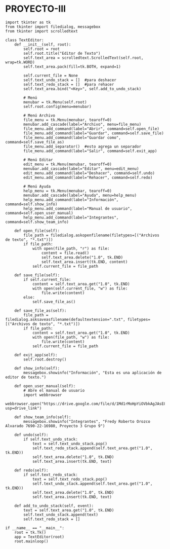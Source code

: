 # PROYECTO-III

    import tkinter as tk
    from tkinter import filedialog, messagebox
    from tkinter import scrolledtext

    class TextEditor:
        def __init__(self, root):
            self.root = root
            self.root.title("Editor de Texto")
            self.text_area = scrolledtext.ScrolledText(self.root, wrap=tk.WORD)
            self.text_area.pack(fill=tk.BOTH, expand=1)
            
            self.current_file = None
            self.text_undo_stack = []  #para deshacer
            self.text_redo_stack = []  #para rehacer
            self.text_area.bind("<Key>", self.add_to_undo_stack)

            # Menú
            menubar = tk.Menu(self.root)
            self.root.config(menu=menubar)

            # Menú Archivo
            file_menu = tk.Menu(menubar, tearoff=0)
            menubar.add_cascade(label="Archivo", menu=file_menu)
            file_menu.add_command(label="Abrir", command=self.open_file)
            file_menu.add_command(label="Guardar", command=self.save_file)
            file_menu.add_command(label="Guardar como", command=self.save_file_as)
            file_menu.add_separator()  #esto agrega un separador
            file_menu.add_command(label="Salir", command=self.exit_app)

            # Menú Editar
            edit_menu = tk.Menu(menubar, tearoff=0)
            menubar.add_cascade(label="Editar", menu=edit_menu)
            edit_menu.add_command(label="Deshacer", command=self.undo)
            edit_menu.add_command(label="Rehacer", command=self.redo)

            # Menú Ayuda
            help_menu = tk.Menu(menubar, tearoff=0)
            menubar.add_cascade(label="Ayuda", menu=help_menu)
            help_menu.add_command(label="Información", command=self.show_info)
            help_menu.add_command(label="Manual de usuario", command=self.open_user_manual)
            help_menu.add_command(label="Integrantes", command=self.show_team_info)

        def open_file(self):
            file_path = filedialog.askopenfilename(filetypes=[("Archivos de texto", "*.txt")])
            if file_path:
                with open(file_path, "r") as file:
                    content = file.read()
                    self.text_area.delete("1.0", tk.END)
                    self.text_area.insert(tk.END, content)
                self.current_file = file_path

        def save_file(self):
            if self.current_file:
                content = self.text_area.get("1.0", tk.END)
                with open(self.current_file, "w") as file:
                    file.write(content)
            else:
                self.save_file_as()

        def save_file_as(self):
            file_path = filedialog.asksaveasfilename(defaultextension=".txt", filetypes=[("Archivos de texto", "*.txt")])
            if file_path:
                content = self.text_area.get("1.0", tk.END)
                with open(file_path, "w") as file:
                    file.write(content)
                self.current_file = file_path

        def exit_app(self):
            self.root.destroy()

        def show_info(self):
            messagebox.showinfo("Información", "Esta es una aplicación de editor de texto.")

        def open_user_manual(self):
            # Abre el manual de usuario
            import webbrowser
            webbrowser.open("https://drive.google.com/file/d/1Md1rMoHpYiOVbkAgJAsE8CGQYHdd1TEe/view?usp=drive_link")

        def show_team_info(self):
            messagebox.showinfo("Integrantes", "Fredy Roberto Orozco Alvarado 7690-22-16980, Proyecto 3 Grupo 9")

        def undo(self):
            if self.text_undo_stack:
                text = self.text_undo_stack.pop()
                self.text_redo_stack.append(self.text_area.get("1.0", tk.END))
                self.text_area.delete("1.0", tk.END)
                self.text_area.insert(tk.END, text)

        def redo(self):
            if self.text_redo_stack:
                text = self.text_redo_stack.pop()
                self.text_undo_stack.append(self.text_area.get("1.0", tk.END))
                self.text_area.delete("1.0", tk.END)
                self.text_area.insert(tk.END, text)

        def add_to_undo_stack(self, event):
            text = self.text_area.get("1.0", tk.END)
            self.text_undo_stack.append(text)
            self.text_redo_stack = []

    if __name__ == "__main__":
        root = tk.Tk()
        app = TextEditor(root)
        root.mainloop()
